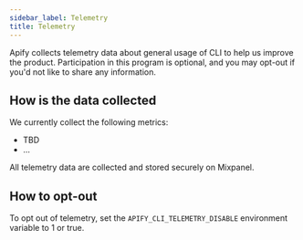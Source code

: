 ```yaml
---
sidebar_label: Telemetry
title: Telemetry
---
```


Apify collects telemetry data about general usage of CLI to help us improve the product.
Participation in this program is optional, and you may opt-out if you'd not like to share any information.

## How is the data collected

We currently collect the following metrics:

- TBD
- ...

All telemetry data are collected and stored securely on Mixpanel.

## How to opt-out

To opt out of telemetry, set the `APIFY_CLI_TELEMETRY_DISABLE` environment variable to 1 or true.
